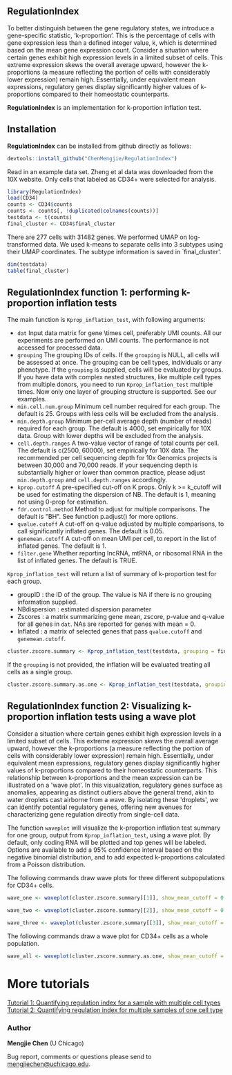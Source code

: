 ## RegulationIndex

To better distinguish between the gene regulatory states, we introduce a gene-specific statistic, ‘k-proportion’. This is the percentage of cells with gene expression less than a defined integer value, k, which is determined based on the mean gene expression count. Consider a situation where certain genes exhibit high expression levels in a limited subset of cells. This extreme expression skews the overall average upward, however the k-proportions (a measure reflecting the portion of cells with considerably lower expression) remain high. Essentially, under equivalent mean expressions, regulatory genes display significantly higher values of k-proportions compared to their homeostatic counterparts.

**RegulationIndex** is an implementation for k-proportion inflation test. 




## Installation

**RegulationIndex** can be installed from github directly as follows:

```r
devtools::install_github("ChenMengjie/RegulationIndex")
```

Read in an example data set. 
Zheng et al data was downloaded from the 10X website. Only cells that labeled as CD34+ were selected for analysis. 

```r       
library(RegulationIndex)
load(CD34)
counts <- CD34$counts
counts <- counts[, !duplicated(colnames(counts))] 
testdata <- t(counts)
final_cluster <- CD34$final_cluster
```

There are 277 cells with 31482 genes. We performed UMAP on log-transformed data. We used k-means to separate cells into 3 subtypes using their UMAP coordinates. The subtype information is saved in `final_cluster'. 
```r
dim(testdata)
table(final_cluster)
```
## **RegulationIndex** function 1: performing k-proportion inflation tests 

The main function is `Kprop_inflation_test`, with following arguments:
- `dat` Input data matrix for gene \times cell, preferably UMI counts. All our experiments are performed on UMI counts. The performance is not accessed for processed data.
- `grouping` The grouping IDs of cells. If the `grouping` is NULL, all cells will be assessed at once. The grouping can be cell types, individuals or any phenotype. If the `grouping` is supplied, cells will be evaluated by groups. If you have data with complex nested structures, like multiple cell types from multiple donors, you need to run `Kprop_inflation_test` multiple times. Now only one layer of grouping structure is supported. See our examples. 
- `min.cell.num.group` Minimum cell number required for each group. The default is 25. Groups with less cells will be excluded from the analysis.
- `min.depth.group` Minimum per-cell average depth (number of reads) required for each group. The default is 4000, set empirically for 10X data. Group with lower depths will be excluded from the analysis. 
- `cell.depth.ranges` A two-value vector of range of total counts per cell. The default is c(2500, 60000), set empirically for 10X data. The recommended per cell sequencing depth for 10x Genomics projects is between 30,000 and 70,000 reads. If your sequencing depth is substantially higher or lower than common practice, please adjust `min.depth.group` and `cell.depth.ranges` accordingly. 
- `kprop.cutoff` A pre-specified cut-off on K props. Only k >= k_cutoff will be used for estimating the dispersion of NB. The default is 1, meaning not using 0-prop for estimation.
- `fdr.control.method` Method to adjust for multiple comparisons. The default is "BH". See function p.adjust() for more options.
- `qvalue.cutoff` A cut-off on q-value adjusted by multiple comparisons, to call significantly inflated genes. The default is 0.05.
- `genemean.cutoff` A cut-off on mean UMI per cell, to report in the list of inflated genes. The default is 1. 
- `filter.gene` Whether reporting IncRNA, mtRNA, or ribosomal RNA in the list of inflated genes. The default is TRUE.

`Kprop_inflation_test` will return a list of summary of k-proportion test for each group.
- groupID : the ID of the group. The value is NA if there is no grouping information supplied.
- NBdispersion  :  estimated dispersion parameter
- Zscores : a matrix summarizing gene mean, zscore, p-value and q-value for all genes in `dat`. NAs are reported for genes with mean = 0.
- Inflated : a matrix of selected genes that pass `qvalue.cutoff` and `genemean.cutoff`.


```r       
cluster.zscore.summary <- Kprop_inflation_test(testdata, grouping = final_cluster, min.depth.group = 500, cell.depth.ranges = c(500, 10000), genemean.cutoff = 0.5)
```

If the `grouping` is not provided, the inflation will be evaluated treating all cells as a single group. 

```r       
cluster.zscore.summary.as.one <- Kprop_inflation_test(testdata, grouping = NULL, min.depth.group = 500, cell.depth.ranges = c(500, 10000), genemean.cutoff = 0.5)
```

## **RegulationIndex** function 2: Visualizing k-proportion inflation tests using a wave plot

Consider a situation where certain genes exhibit high expression levels in a limited subset of cells. This extreme expression skews the overall average upward, however the k-proportions (a measure reflecting the portion of cells with considerably lower expression) remain high. Essentially, under equivalent mean expressions, regulatory genes display significantly higher values of k-proportions compared to their homeostatic counterparts. This relationship between k-proportions and the mean expression can be illustrated on a 'wave plot'. In this visualization, regulatory genes surface as anomalies, appearing as distinct outliers above the general trend, akin to water droplets cast airborne from a wave. By isolating these 'droplets', we can identify potential regulatory genes, offering new avenues for characterizing gene regulation directly from single-cell data.

The function `waveplot` will visualize the k-proportion inflation test summary for one group, output from `Kprop_inflation_test`, using a wave plot. By default, only coding RNA will be plotted and top genes will be labeled. Options are available to add a 95% confidence interval based on the negative binomial distribution, and to add expected k-proportions calculated from a Poisson distribution.

The following commands draw wave plots for three different subpopulations for CD34+ cells. 
```r       
wave_one <- waveplot(cluster.zscore.summary[[1]], show_mean_cutoff = 0.5, xmax = 10, add_poisson_line = TRUE)
```

```r       
wave_two <- waveplot(cluster.zscore.summary[[2]], show_mean_cutoff = 0.5, xmax = 10, add_poisson_line = TRUE)
```

```r       
wave_three <- waveplot(cluster.zscore.summary[[3]], show_mean_cutoff = 0.5, xmax = 10, add_poisson_line = TRUE)
```

The following commands draw a wave plot for  CD34+ cells as a whole population. 

```r       
wave_all <- waveplot(cluster.zscore.summary.as.one, show_mean_cutoff = 0.5, xmax = 10, add_poisson_line = TRUE)
```

# More tutorials

[Tutorial 1: Quantifying regulation index for a sample with multiple cell types ](https://htmlpreview.github.io/?https://github.com/ChenMengjie/RegulationIndex/blob/main/Tutorials/One_sample_analysis.html)
[Tutorial 2: Quantifying regulation index for multiple samples of one cell type ](https://htmlpreview.github.io/?https://github.com/ChenMengjie/RegulationIndex/blob/main/Tutorials/Multiple_samples_analysis.html)

### Author

**Mengjie Chen** (U Chicago)

Bug report, comments or questions please send to mengjiechen@uchicago.edu.
